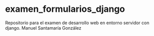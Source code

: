 # examen_formularios_django
Repositorio para el examen de desarrollo web en entorno servidor con django. Manuel Santamaría González
